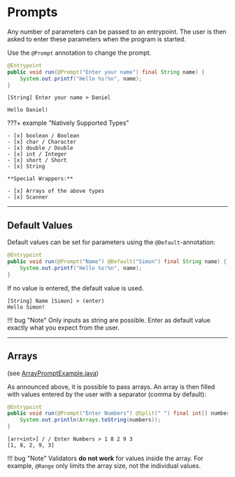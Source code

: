 # Prompts

Any number of parameters can be passed to an entrypoint. 
The user is then asked to enter these parameters when the program is started.

Use the `@Prompt` annotation to change the prompt.

```java
@Entrypoint
public void run(@Prompt("Enter your name") final String name) {
    System.out.printf("Hello %s!%n", name);
}
```

```
[String] Enter your name > Daniel

Hello Daniel!
```

???+ example "Natively Supported Types"

    - [x] boolean / Boolean
    - [x] char / Character
    - [x] double / Double
    - [x] int / Integer
    - [x] short / Short
    - [x] String

    **Special Wrappers:**

    - [x] Arrays of the above types
    - [x] Scanner

---

## Default Values

Default values can be set for parameters using the `@Default`-annotation:

```java
@Entrypoint
public void run(@Prompt("Name") @Default("Simon") final String name) {
    System.out.printf("Hello %s!%n", name);
}
```

If no value is entered, the default value is used.

```
[String] Name [Simon] > (enter)
Hello Simon!
```

!!! bug "Note"
    Only inputs as string are possible. Enter as default value exactly what you expect from the user.


---

## Arrays

(see [ArrayPromptExample.java](https://github.com/darmiel/eeee/blob/main/src/main/java/example/prompt/ArrayPromptExample.java))

As announced above, it is possible to pass arrays. 
An array is then filled with values entered by the user with a separator (comma by default):

```java
@Entrypoint
public void run(@Prompt("Enter Numbers") @Split(" ") final int[] numbers) {
    System.out.println(Arrays.toString(numbers));
}
```

```
[arr<int>] / / Enter Numbers > 1 8 2 9 3
[1, 8, 2, 9, 3]
```

!!! bug "Note"
    Validators **do not work** for values inside the array. 
    For example, `@Range` only limits the array size, not the individual values.
